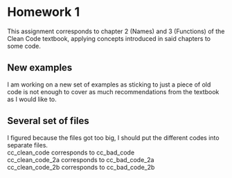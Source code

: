 # Homework 1
This assignment corresponds to chapter 2 (Names) and 3 (Functions) of the Clean Code textbook, applying concepts introduced in said chapters to some code.

## New examples
I am working on a new set of examples as sticking to just a piece of old code is not enough to cover as much recommendations from the textbook as I would like to.

## Several set of files
I figured because the files got too big, I should put the different codes into separate files. <br>
cc_clean_code corresponds to cc_bad_code <br>
cc_clean_code_2a corresponds to cc_bad_code_2a <br>
cc_clean_code_2b corresponds to cc_bad_code_2b
